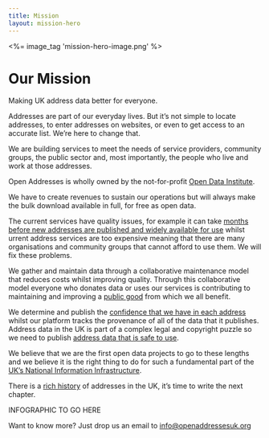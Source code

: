 ```yaml
---
title: Mission
layout: mission-hero
---
```


<div class="content-hero">
	<div class="content-hero-gfx"><%= image_tag 'mission-hero-image.png' %></a></div>
	<div class="content-hero-content">
		<h1>Our Mission</h1>
		<p>Making UK address data better for everyone.</p>
	</div>
</div>

Addresses are part of our everyday lives. But it’s not simple to locate addresses, to enter addresses on websites, or even to get access to an accurate list. We’re here to change that.

We are building services to meet the needs of service providers, community groups, the public sector and, most importantly, the people who live and work at those addresses.

Open Addresses is wholly owned by the not-for-profit [Open Data Institute](https://theodi.org/).

We have to create revenues to sustain our operations but will always make the bulk download available in full, for free as open data.

The current services have quality issues, for example it can take [months before new addresses are published and widely available for use](/blog/2015/02/09/living-breathing-problem ) whilst urrent address services are too expensive meaning that there are many organisations and community groups that cannot afford to use them. We will fix these problems.

We gather and maintain data through a collaborative maintenance model that reduces costs whilst improving quality. Through this collaborative model everyone who donates data or uses our services is contributing to maintaining and improving a [public good](http://www.slideshare.net/JeniT/bcs-address-day-open-addresses-jeni-tennison ) from which we all benefit.

We determine and publish the [confidence that we have in each address](/blog/2015/02/20/confidence) whilst our platform tracks the provenance of all of the data that it publishes. Address data in the UK is part of a complex legal and copyright puzzle so we need to publish [address data that is safe to use](/blog/2015/01/26/making-address-data-safe).

We believe that we are the first open data projects to go to these lengths and we believe it is the right thing to do for such a fundamental part of the [UK’s National Information Infrastructure](https://www.gov.uk/government/publications/national-information-infrastructure/national-information-infrastructure ).

There is a [rich history](http://www.huffingtonpost.co.uk/jeni-tennison/a-brief-history-of-open-a_b_6485628.html?) of addresses in the UK, it’s time to write the next chapter.

INFOGRAPHIC TO GO HERE

Want to know more? Just drop us an email to [info@openaddressesuk.org](mailto:info@openaddressesuk.org)
